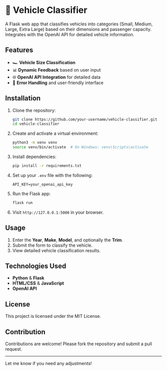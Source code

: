 # 🚗 Vehicle Classifier

A Flask web app that classifies vehicles into categories (Small, Medium, Large, Extra Large) based on their dimensions and passenger capacity. Integrates with the OpenAI API for detailed vehicle information.

## Features

- 🏎️ **Vehicle Size Classification**
- 📊 **Dynamic Feedback** based on user input
- 🌐 **OpenAI API Integration** for detailed data
- 🚦 **Error Handling** and user-friendly interface

## Installation

1. Clone the repository:
    ```bash
    git clone https://github.com/your-username/vehicle-classifier.git
    cd vehicle-classifier
    ```

2. Create and activate a virtual environment:
    ```bash
    python3 -m venv venv
    source venv/bin/activate  # On Windows: venv\Scripts\activate
    ```

3. Install dependencies:
    ```bash
    pip install -r requirements.txt
    ```

4. Set up your `.env` file with the following:
    ```
    API_KEY=your_openai_api_key
    ```

5. Run the Flask app:
    ```bash
    flask run
    ```

6. Visit `http://127.0.0.1:5000` in your browser.

## Usage

1. Enter the **Year**, **Make**, **Model**, and optionally the **Trim**.
2. Submit the form to classify the vehicle.
3. View detailed vehicle classification results.

## Technologies Used

- **Python** & **Flask**
- **HTML/CSS** & **JavaScript**
- **OpenAI API**

## License

This project is licensed under the MIT License.

## Contribution

Contributions are welcome! Please fork the repository and submit a pull request.

---

Let me know if you need any adjustments!

